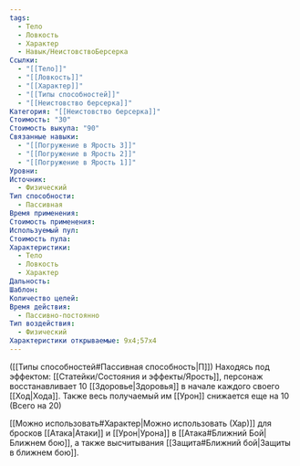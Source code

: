 ```yaml
---
tags:
  - Тело
  - Ловкость
  - Характер
  - Навык/НеистовствоБерсерка
Ссылки:
  - "[[Тело]]"
  - "[[Ловкость]]"
  - "[[Характер]]"
  - "[[Типы способностей]]"
  - "[[Неистовство берсерка]]"
Категория: "[[Неистовство берсерка]]"
Стоимость: "30"
Стоимость выкупа: "90"
Связанные навыки:
  - "[[Погружение в Ярость 3]]"
  - "[[Погружение в Ярость 2]]"
  - "[[Погружение в Ярость 1]]"
Уровни: 
Источник:
  - Физический
Тип способности:
  - Пассивная
Время применения: 
Стоимость применения: 
Используемый пул: 
Стоимость пула: 
Характеристики:
  - Тело
  - Ловкость
  - Характер
Дальность: 
Шаблон: 
Количество целей: 
Время действия:
  - Пассивно-постоянно
Тип воздействия:
  - Физический
Характеристики открываемые: 9x4;57x4
---
```

([[Типы способностей#Пассивная способность|П]]) Находясь под эффектом: [[Статейки/Состояния и эффекты/Ярость]], персонаж восстанавливает 10 [[Здоровье|Здоровья]] в начале каждого своего [[Ход|Хода]]. Также весь получаемый им [[Урон]] снижается еще на 10 (Всего на 20) 

[[Можно использовать#Характер|Можно использовать (Хар)]] для бросков [[Атака|Атаки]] и [[Урон|Урона]] в [[Атака#Ближний Бой|Ближнем бою]], а также высчитывания [[Защита#Ближний бой|Защиты в ближнем бою]].